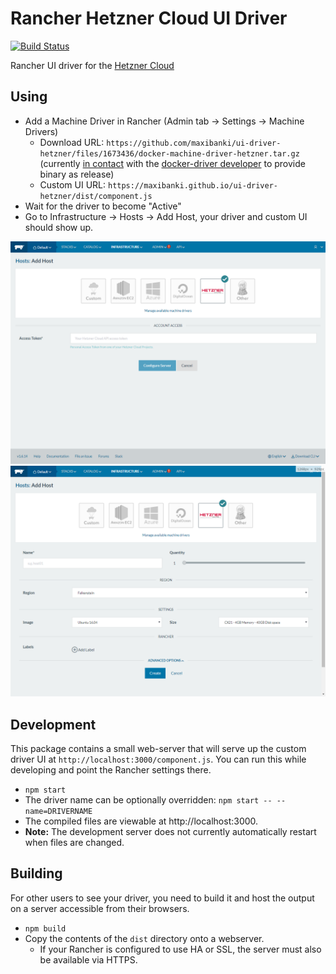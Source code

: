 # Rancher Hetzner Cloud UI Driver

[![Build Status](https://travis-ci.org/maxibanki/ui-driver-hetzner.svg?branch=master)](https://travis-ci.org/maxibanki/ui-driver-hetzner)

Rancher UI driver for the [Hetzner Cloud](hetzner.de/cloud)

## Using

* Add a Machine Driver in Rancher (Admin tab -> Settings -> Machine Drivers)
  * Download URL: `https://github.com/maxibanki/ui-driver-hetzner/files/1673436/docker-machine-driver-hetzner.tar.gz` (currently [in contact](https://github.com/JonasProgrammer/docker-machine-driver-hetzner/issues/3) with the [docker-driver developer](https://github.com/JonasProgrammer/docker-machine-driver-hetzner) to provide binary as release)
  * Custom UI URL: `https://maxibanki.github.io/ui-driver-hetzner/dist/component.js`
* Wait for the driver to become "Active"
* Go to Infrastructure -> Hosts -> Add Host, your driver and custom UI should show up.

![Authentication screen](docs/authentication-screen.png)
![Configuration screen](docs/configuration-screen.png)

## Development

This package contains a small web-server that will serve up the custom driver UI at `http://localhost:3000/component.js`.  You can run this while developing and point the Rancher settings there.
* `npm start`
* The driver name can be optionally overridden: `npm start -- --name=DRIVERNAME`
* The compiled files are viewable at http://localhost:3000.
* **Note:** The development server does not currently automatically restart when files are changed.

## Building

For other users to see your driver, you need to build it and host the output on a server accessible from their browsers.

* `npm build`
* Copy the contents of the `dist` directory onto a webserver.
  * If your Rancher is configured to use HA or SSL, the server must also be available via HTTPS.

